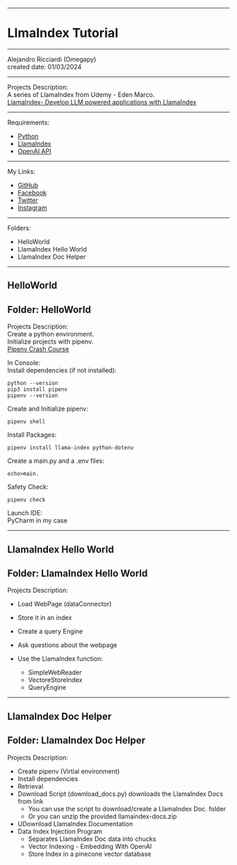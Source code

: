 -----------------------------------------------------------------------------------------------------------------------------
# LlmaIndex Tutorial
-----------------------------------------------------------------------------------------------------------------------------

 Alejandro Ricciardi (Omegapy)  
 created date: 01/03/2024  

-----------------------------------------------------------------------------------------------------------------------------

Projects Description:  
A series of LlamaIndex from Udemy - Eden Marco.  
[LlamaIndex- Develop LLM powered applications with LlamaIndex](https://www.udemy.com/course/lamaindex/)  

-----------------------------------------------------------------------------------------------------------------------------

Requirements:  
- [Python](https://www.python.org/)   
- [LlamaIndex](https://www.llamaindex.ai/)  
- [OpenAI API](https://openai.com/)  

-----------------------------------------------------------------------------------------------------------------------------

My Links:   
- [GitHub](https://github.com/Omegapy)   
- [Facebook](https://www.facebook.com/profile.php?id=100089638857137)  
- [Twitter](https://twitter.com/RicciardiAlex)   
- [Instagram](https://www.instagram.com/alexomegapy/)  

-----------------------------------------------------------------------------------------------------------------------------

Folders:
- HelloWorld
- LlamaIndex Hello World
- LlamaIndex Doc Helper


-----------------------------------------------------------------------------------------------------------------------------
## HelloWorld
Folder: HelloWorld
-----------------------------------------------------------------------------------------------------------------------------

Projects Description:  
Create a python environment.  
Initialize projects with pipenv.  
[Pipenv Crash Course](https://www.youtube.com/watch?v=6Qmnh5C4Pmo) 

In Console:  
Install dependencies (if not installed):  
```
python --version
pip3 install pipenv
pipenv --version
```
Create and Initialize pipenv:
``` 
pipenv shell
```
Install Packages:
```
pipenv install llama-index python-dotenv
```
Create a main.py and a .env files:
```
echo>main.
```
Safety Check:
```
pipenv check
```
Launch IDE:  
PyCharm in my case

-----------------------------------------------------------------------------------------------------------------------------
## LlamaIndex Hello World
Folder: LlamaIndex Hello World
-----------------------------------------------------------------------------------------------------------------------------

Projects Description:  
- Load WebPage (dataConnector)

- Store it in an index
- Create a query Engine
- Ask questions about the webpage
- Use the LlamaIndex function:
    - SimpleWebReader
    - VectoreStoreIndex
    - QueryEngine

-----------------------------------------------------------------------------------------------------------------------------
## LlamaIndex Doc Helper
Folder: LlamaIndex Doc Helper
-----------------------------------------------------------------------------------------------------------------------------

Projects Description:  
- Create pipenv (Virtial environment) 
- Install dependencies
- Retrieval
- Download Script (download_docs.py) downloads the LlamaIndex Docs from link
    - You can use the script to download/create a LlamaIndex Doc. folder
    - Or you can unzip the provided llamaindex-docs.zip
- UDownload LlamaIndex Documentation
- Data Index Injection Program
    - Separates LlamaIndex Doc data into chucks
    - Vector Indexing - Embedding With OpenAI
    - Store Index in a pinecone vector database

